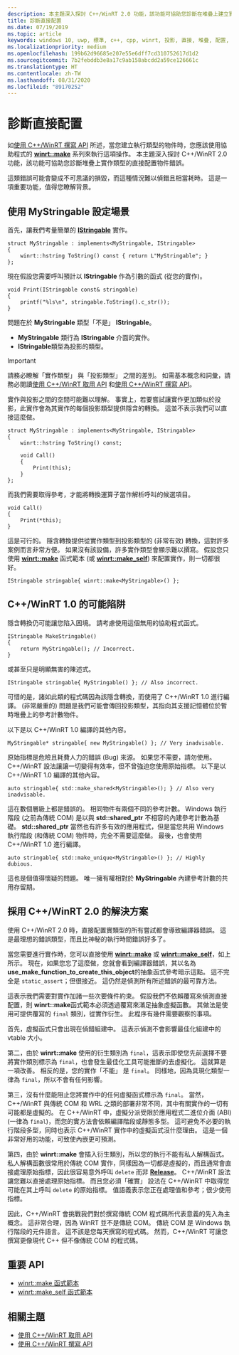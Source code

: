 ```yaml
---
description: 本主題深入探討 C++/WinRT 2.0 功能，該功能可協助您診斷在堆疊上建立實作類型物件的錯誤，而不是使用 [**winrt::make**](/uwp/cpp-ref-for-winrt/make) 系列的協助程式。
title: 診斷直接配置
ms.date: 07/19/2019
ms.topic: article
keywords: windows 10, uwp, 標準, c++, cpp, winrt, 投影, 直接, 堆疊, 配置, 已投影, 實作
ms.localizationpriority: medium
ms.openlocfilehash: 199b62d96685e207e55e6dff7cd310752617d1d2
ms.sourcegitcommit: 7b2febddb3e8a17c9ab158abcdd2a59ce126661c
ms.translationtype: HT
ms.contentlocale: zh-TW
ms.lasthandoff: 08/31/2020
ms.locfileid: "89170252"
---
```

# <a name="diagnosing-direct-allocations"></a>診斷直接配置

如[使用 C++/WinRT 撰寫 API](./author-apis.md) 所述，當您建立執行類型的物件時，您應該使用協助程式的 [**winrt::make**](/uwp/cpp-ref-for-winrt/make) 系列來執行這項操作。 本主題深入探討 C++/WinRT 2.0 功能，該功能可協助您診斷堆疊上實作類型的直接配置物件錯誤。

這類錯誤可能會變成不可思議的損毀，而這種情況難以偵錯且相當耗時。 這是一項重要功能，值得您瞭解背景。

## <a name="setting-the-scene-with-mystringable"></a>使用 **MyStringable** 設定場景

首先，讓我們考量簡單的 [**IStringable**](/uwp/api/windows.foundation.istringable) 實作。

```cppwinrt
struct MyStringable : implements<MyStringable, IStringable>
{
    winrt::hstring ToString() const { return L"MyStringable"; }
};
```

現在假設您需要呼叫預計以 **IStringable** 作為引數的函式 (從您的實作)。

```cppwinrt
void Print(IStringable const& stringable)
{
    printf("%ls\n", stringable.ToString().c_str());
}
```

問題在於 **MyStringable** 類型「不是」  **IStringable**。

- **MyStringable** 類行為 **IStringable** 介面的實作。
- **IStringable**類型為投影的類型。

> [!IMPORTANT]
> 請務必瞭解「實作類型」  與「投影類型」  之間的差別。 如需基本概念和詞彙，請務必閱讀[使用 C++/WinRT 取用 API](consume-apis.md) 和[使用 C++/WinRT 撰寫 API](author-apis.md)。

實作與投影之間的空間可能難以理解。 事實上，若要嘗試讓實作更加類似於投影，此實作會為其實作的每個投影類型提供隱含的轉換。 這並不表示我們可以直接這麼做。

```cppwinrt
struct MyStringable : implements<MyStringable, IStringable>
{
    winrt::hstring ToString() const;
 
    void Call()
    {
        Print(this);
    }
};
```

而我們需要取得參考，才能將轉換運算子當作解析呼叫的候選項目。

```cppwinrt
void Call()
{
    Print(*this);
}
```

這是可行的。 隱含轉換提供從實作類型到投影類型的 (非常有效) 轉換，這對許多案例而言非常方便。 如果沒有該設備，許多實作類型會顯示難以撰寫。 假設您只使用 [**winrt::make**](/uwp/cpp-ref-for-winrt/make) 函式範本 (或 [**winrt::make_self**](/uwp/cpp-ref-for-winrt/make-self)) 來配置實作，則一切都很好。

```cppwinrt
IStringable stringable{ winrt::make<MyStringable>() };
```

## <a name="potential-pitfalls-with-cwinrt-10"></a>C++/WinRT 1.0 的可能陷阱

隱含轉換仍可能讓您陷入困境。 請考慮使用這個無用的協助程式函式。

```cppwinrt
IStringable MakeStringable()
{
    return MyStringable(); // Incorrect.
}
```

或甚至只是明顯無害的陳述式。

```cppwinrt
IStringable stringable{ MyStringable() }; // Also incorrect.
```

可惜的是，諸如此類的程式碼因為該隱含轉換，而使用了 C++/WinRT 1.0 進行編譯。  (非常嚴重的) 問題是我們可能會傳回投影類型，其指向其支援記憶體位於暫時堆疊上的參考計數物件。

以下是以 C++/WinRT 1.0 編譯的其他內容。

```cppwinrt
MyStringable* stringable{ new MyStringable() }; // Very inadvisable.
```

原始指標是危險且耗費人力的錯誤 (Bug) 來源。 如果您不需要，請勿使用。 C++/WinRT 設法讓讓一切變得有效率，但不曾強迫您使用原始指標。 以下是以 C++/WinRT 1.0 編譯的其他內容。

```cppwinrt
auto stringable{ std::make_shared<MyStringable>(); } // Also very inadvisable.
```

這在數個層級上都是錯誤的。 相同物件有兩個不同的參考計數。 Windows 執行階段 (之前為傳統 COM) 是以與 **std::shared_ptr** 不相容的內建參考計數為基礎。 **std::shared_ptr** 當然也有許多有效的應用程式，但是當您共用 Windows 執行階段 (和傳統 COM) 物件時，完全不需要這麼做。 最後，也會使用 C++/WinRT 1.0 進行編譯。

```cppwinrt
auto stringable{ std::make_unique<MyStringable>() }; // Highly dubious.
```

這也是個值得懷疑的問題。 唯一擁有權相對於 **MyStringable** 內建參考計數的共用存留期。

## <a name="the-solution-with-cwinrt-20"></a>採用 C++/WinRT 2.0 的解決方案

使用 C++/WinRT 2.0 時，直接配置實類型的所有嘗試都會導致編譯器錯誤。 這是最理想的錯誤類型，而且比神秘的執行時間錯誤好多了。

當您需要進行實作時，您可以直接使用 [**winrt::make**](/uwp/cpp-ref-for-winrt/make) 或 [**winrt::make_self**](/uwp/cpp-ref-for-winrt/make-self)，如上所示。 現在，如果您忘了這麼做，您就會看到編譯器錯誤，其以名為 **use_make_function_to_create_this_object**的抽象函式參考暗示這點。 這不完全是 `static_assert`；但很接近。 這仍然是偵測所有所述錯誤的最可靠方法。

這表示我們需要對實作加諸一些次要條件約束。 假設我們不依賴覆寫來偵測直接配置，則 **winrt::make**函式範本必須透過覆寫來滿足抽象虛擬函數。 其做法是使用可提供覆寫的 `final` 類別，從實作衍生。 此程序有幾件需要觀察的事項。

首先，虛擬函式只會出現在偵錯組建中。 這表示偵測不會影響最佳化組建中的 vtable 大小。

第二，由於 **winrt::make** 使用的衍生類別為 `final`，這表示即使您先前選擇不要將實作類別標示為 `final`，也會發生最佳化工具可能推斷的去虛擬化。 這就算是一項改善。 相反的是，您的實作「不能」  是 `final`。 同樣地，因為具現化類型一律為 `final`，所以不會有任何影響。

第三，沒有什麼能阻止您將實作中的任何虛擬函式標示為 `final`。 當然，C++/WinRT 與傳統 COM 和 WRL 之類的部署非常不同，其中有關實作的一切有可能都是虛擬的。 在 C++/WinRT 中，虛擬分派受限於應用程式二進位介面 (ABI) (一律為 `final`)，而您的實方法會依賴編譯階段或靜態多型。 這可避免不必要的執行階段多型，同時也表示 C++/WinRT 實作中的虛擬函式沒什麼理由。 這是一個非常好用的功能，可致使內嵌更可預測。

第四，由於 **winrt::make** 會插入衍生類別，所以您的執行不能有私人解構函式。 私人解構函數很常用於傳統 COM 實作，同樣因為一切都是虛擬的，而且通常會直接處理原始指標，因此很容易意外呼叫 `delete` 而非 [**Release**](/windows/win32/api/unknwn/nf-unknwn-iunknown-release)。 C++/WinRT 設法讓您難以直接處理原始指標。 而且您必須「確實」  設法在 C++/WinRT 中取得您可能在其上呼叫 `delete` 的原始指標。 值語義表示您正在處理值和參考；很少使用指標。

因此，C++/WinRT 會挑戰我們對於撰寫傳統 COM 程式碼所代表意義的先入為主概念。 這非常合理，因為 WinRT 並不是傳統 COM。 傳統 COM 是 Windows 執行階段的元件語言。 這不該是您每天撰寫的程式碼。 然而，C++/WinRT 可讓您撰寫更像現代 C++ 但不像傳統 COM 的程式碼。

## <a name="important-apis"></a>重要 API
* [winrt::make 函式範本](/uwp/cpp-ref-for-winrt/make)
* [winrt::make_self 函式範本](/uwp/cpp-ref-for-winrt/make-self)

## <a name="related-topics"></a>相關主題
* [使用 C++/WinRT 取用 API](consume-apis.md)
* [使用 C++/WinRT 撰寫 API](./author-apis.md)